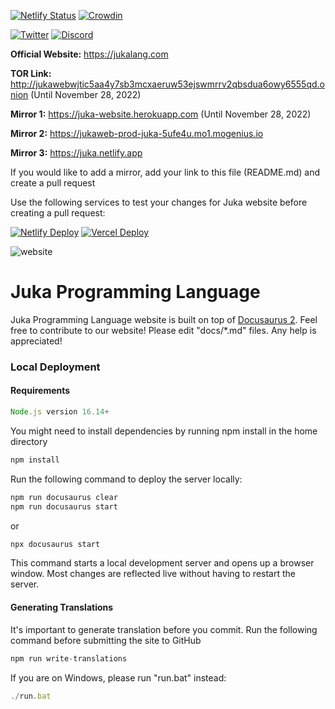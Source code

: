 [![Netlify Status](https://api.netlify.com/api/v1/badges/44911841-1d05-4a57-84f0-dfbd41b3d202/deploy-status)](https://app.netlify.com/sites/juka/deploys)
[![Crowdin](https://badges.crowdin.net/juka-website/localized.svg)](https://crowdin.com/project/juka-website)

[![Twitter](https://img.shields.io/twitter/follow/jukaLang.svg?style=social)](https://twitter.com/jukaLang)
[![Discord](https://img.shields.io/discord/975787212954275910)](https://discord.gg/MsKWsErzfp)


**Official Website:** https://jukalang.com

**TOR Link:** http://jukawebwjtic5aa4y7sb3mcxaeruw53ejswmrrv2qbsdua6owy6555qd.onion (Until November 28, 2022)

**Mirror 1:** https://juka-website.herokuapp.com (Until November 28, 2022)

**Mirror 2:** https://jukaweb-prod-juka-5ufe4u.mo1.mogenius.io

**Mirror 3:** https://juka.netlify.app

If you would like to add a mirror, add your link to this file (README.md) and create a pull request

Use the following services to test your changes for Juka website before creating a pull request:

[![Netlify Deploy](https://www.netlify.com/img/deploy/button.svg)](https://app.netlify.com/start/deploy?repository=https://github.com/jukaLang/juka-website)
[![Vercel Deploy](https://vercel.com/button)](https://vercel.com/new/clone?repository-url=https://github.com/jukaLang/juka-website)

![website](https://user-images.githubusercontent.com/11934545/197924868-f419e855-0aee-412a-8f29-ffbbf883cd95.png)

# Juka Programming Language

Juka Programming Language website is built on top of [Docusaurus 2](https://docusaurus.io/).
Feel free to contribute to our website!
Please edit "docs/*.md" files.
Any help is appreciated!

### Local Deployment

#### Requirements
```jsx
Node.js version 16.14+
```

You might need to install dependencies by running npm install in the home directory
```jsx
npm install
```

Run the following command to deploy the server locally:
```jsx
npm run docusaurus clear
npm run docusaurus start
```

or

```jsx
npx docusaurus start
```

This command starts a local development server and opens up a browser window. Most changes are reflected live without having to restart the server.

#### Generating Translations
It's important to generate translation before you commit.
Run the following command before submitting the site to GitHub

```jsx
npm run write-translations
```
If you are on Windows, please run "run.bat" instead:
```jsx
./run.bat
```
